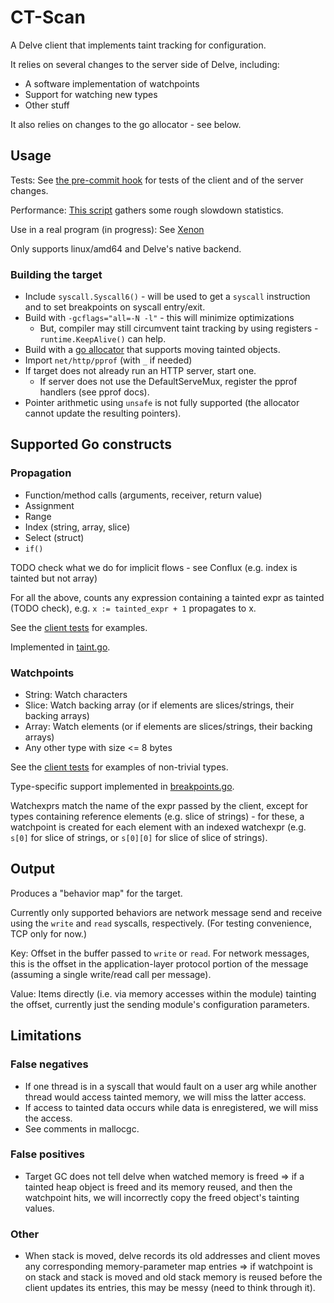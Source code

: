 # CT-Scan

A Delve client that implements taint tracking for configuration.

It relies on several changes to the server side of Delve, including:
* A software implementation of watchpoints
* Support for watching new types
* Other stuff

It also relies on changes to the go allocator - see below.

## Usage
Tests: See [the pre-commit hook](pre-commit-hook.py) for tests of the client and of the server changes.

Performance: [This script](slowdown.py) gathers some rough slowdown statistics.

Use in a real program (in progress): See [Xenon](https://github.com/emilykmarx/xenon)

Only supports linux/amd64 and Delve's native backend.

### Building the target
* Include `syscall.Syscall6()` - will be used to get a `syscall` instruction and to set breakpoints on syscall entry/exit.
* Build with `-gcflags="all=-N -l"` - this will minimize optimizations
  * But, compiler may still circumvent taint tracking by using registers -
    `runtime.KeepAlive()` can help.
* Build with a [go allocator](https://github.com/emilykmarx/go) that supports moving tainted objects.
* Import `net/http/pprof` (with `_` if needed)
* If target does not already run an HTTP server, start one.
  * If server does not use the DefaultServeMux, register the pprof handlers (see pprof docs).
* Pointer arithmetic using `unsafe` is not fully supported (the allocator cannot update the resulting pointers).


## Supported Go constructs
### Propagation
* Function/method calls (arguments, receiver, return value)
* Assignment
* Range
* Index (string, array, slice)
* Select (struct)
* `if()`

TODO check what we do for implicit flows - see Conflux (e.g. index is tainted but not array)

For all the above, counts any expression containing a tainted expr as tainted (TODO check),
e.g. `x := tainted_expr + 1` propagates to x.

See the [client tests](../client_test.go) for examples.

Implemented in [taint.go](taint.go).

### Watchpoints
* String: Watch characters
* Slice: Watch backing array (or if elements are slices/strings, their backing arrays)
* Array: Watch elements (or if elements are slices/strings, their backing arrays)
* Any other type with size <= 8 bytes

See the [client tests](../cmd/dlv/conftamer_test.go) for examples of non-trivial types.

Type-specific support implemented in [breakpoints.go](../pkg/proc/breakpoints.go).

Watchexprs match the name of the expr passed by the client,
except for types containing reference elements (e.g. slice of strings) -
for these, a watchpoint is created for each element with an indexed watchexpr
(e.g. `s[0]` for slice of strings, or `s[0][0]` for slice of slice of strings).

## Output
Produces a "behavior map" for the target.

Currently only supported behaviors are network message send and receive using the `write` and `read` syscalls, respectively. (For testing convenience, TCP only for now.)

Key: Offset in the buffer passed to `write` or `read`. For network messages, this is the offset in the application-layer protocol portion of the message (assuming a single write/read call per message).

Value: Items directly (i.e. via memory accesses within the module) tainting the offset, currently just the sending module's configuration parameters.

## Limitations
### False negatives
* If one thread is in a syscall that would fault on a user arg while another thread
  would access tainted memory, we will miss the latter access.
* If access to tainted data occurs while data is enregistered, we will miss the access.
* See comments in mallocgc.
### False positives
* Target GC does not tell delve when watched memory is freed => if a tainted heap object is freed and its memory reused, and then the watchpoint hits, we will incorrectly copy the freed object's tainting values.
### Other
* When stack is moved, delve records its old addresses and client moves any corresponding memory-parameter map entries => if watchpoint is on stack and stack is moved and old stack memory is reused before the client updates its entries, this may be messy (need to think through it).
